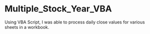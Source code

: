 # Multiple_Stock_Year_VBA

Using VBA Script, I was able to process daily close values for various sheets in a workbook.
